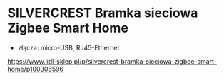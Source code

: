 # SILVERCREST Bramka sieciowa Zigbee Smart Home

* złącza: micro-USB, RJ45-Ethernet

https://www.lidl-sklep.pl/p/silvercrest-bramka-sieciowa-zigbee-smart-home/p100306596